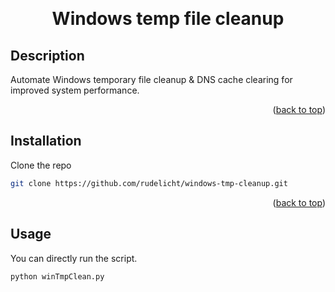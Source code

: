 <a name="readme-top"></a>

<br />
<div align="center">

<h1 align="center">Windows temp file cleanup</h3>

</div>




<!-- ABOUT THE PROJECT -->
## Description

Automate Windows temporary file cleanup & DNS cache clearing for improved system performance.

<p align="right">(<a href="#readme-top">back to top</a>)</p>


## Installation

 Clone the repo
   ```sh
   git clone https://github.com/rudelicht/windows-tmp-cleanup.git
   ```

<p align="right">(<a href="#readme-top">back to top</a>)</p>



<!-- USAGE EXAMPLES -->
## Usage
You can directly run the script.
```py
python winTmpClean.py
```





